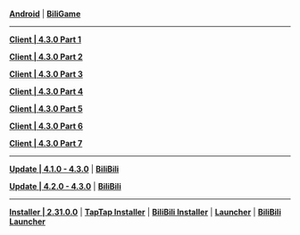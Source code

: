 **[Android](https://autopatchcn.yuanshen.com/client_app/download/Android/20231211150750_A8Q7WahLfCaG6pNu/mihoyo/yuanshen_4.3.0.apk)** | **[BiliGame](https://pkg.biligame.com/games/ys_4.3.0_19705728_19706476_20231212_024039_cdfaa.apk)**

---

**[Client | 4.3.0  Part 1](https://autopatchcn.yuanshen.com/client_app/download/pc_zip/20231208190455_Hej85Uh2vkx38Tia/YuanShen_4.3.0.zip.001)**

**[Client | 4.3.0  Part 2](https://autopatchcn.yuanshen.com/client_app/download/pc_zip/20231208190455_Hej85Uh2vkx38Tia/YuanShen_4.3.0.zip.002)**

**[Client | 4.3.0  Part 3](https://autopatchcn.yuanshen.com/client_app/download/pc_zip/20231208190455_Hej85Uh2vkx38Tia/YuanShen_4.3.0.zip.003)**

**[Client | 4.3.0  Part 4](https://autopatchcn.yuanshen.com/client_app/download/pc_zip/20231208190455_Hej85Uh2vkx38Tia/YuanShen_4.3.0.zip.004)**

**[Client | 4.3.0  Part 5](https://autopatchcn.yuanshen.com/client_app/download/pc_zip/20231208190455_Hej85Uh2vkx38Tia/YuanShen_4.3.0.zip.005)**

**[Client | 4.3.0  Part 6](https://autopatchcn.yuanshen.com/client_app/download/pc_zip/20231208190455_Hej85Uh2vkx38Tia/YuanShen_4.3.0.zip.006)**

**[Client | 4.3.0  Part 7](https://autopatchcn.yuanshen.com/client_app/download/pc_zip/20231208190455_Hej85Uh2vkx38Tia/YuanShen_4.3.0.zip.007)**

---

**[Update | 4.1.0 - 4.3.0](https://autopatchcn.yuanshen.com/client_app/update/hk4e_cn/18/game_4.1.0_4.3.0_hdiff_2to5rWJaDwFlZkc4.zip)** | **[BiliBili](https://autopatchcn.yuanshen.com/client_app/update/hk4e_cn/17/game_4.1.0_4.3.0_hdiff_3KEgIxcHiLe9mXRk.zip)**

**[Update | 4.2.0 - 4.3.0](https://autopatchcn.yuanshen.com/client_app/update/hk4e_cn/18/game_4.2.0_4.3.0_hdiff_n2wPe6rv14om3DMT.zip)** | **[BiliBili](https://autopatchcn.yuanshen.com/client_app/update/hk4e_cn/17/game_4.2.0_4.3.0_hdiff_exhT8w2RvkXHKDnt.zip)**

---

**[Installer | 2.31.0.0](https://autopatchcn.yuanshen.com/client_app/download/launcher/20231207150813_qqGLxfzLrIwsfTxi/mihoyo/yuanshen_setup_20231129204202.exe)** | **[TapTap Installer](https://autopatchcn.yuanshen.com/client_app/download/launcher/20231207150813_qqGLxfzLrIwsfTxi/taptap/yuanshen_setup_20231129204318.exe)** | **[BiliBili Installer](https://pkg.biligame.com/games/yuanshen_setup_20231129191311/405954/yuanshen_setup_20231129191311.exe)** | **[Launcher](https://autopatchcn.yuanshen.com/client_app/update/hk4e_cn/18/update_20231129184241_6d829a84Ehl91atp.zip)** | **[BiliBili Launcher](https://autopatchcn.yuanshen.com/client_app/update/hk4e_cn/17/update_20231129184247_6d829a84rJ8y3nXe.zip)**
